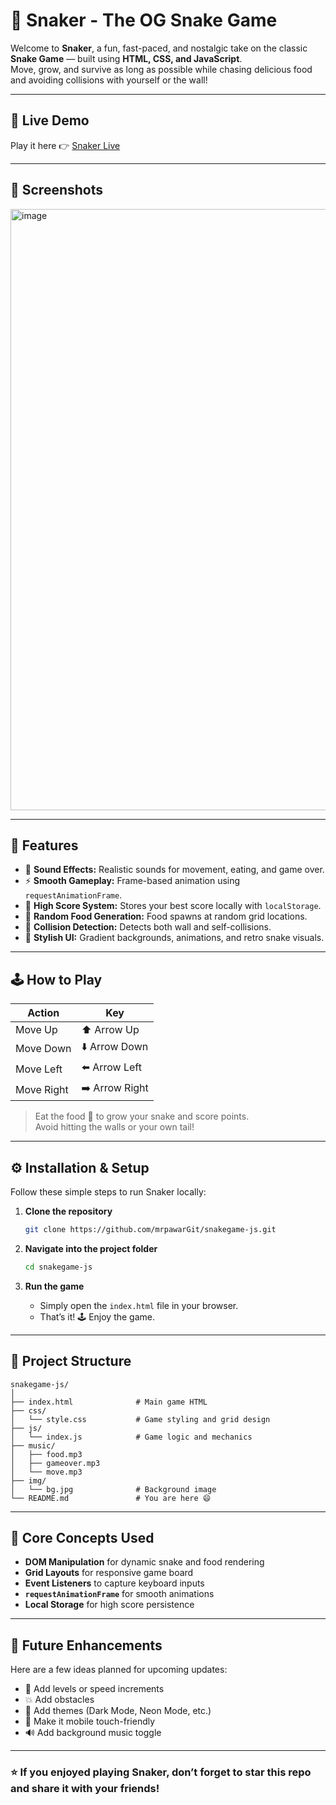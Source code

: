 
# 🐍 Snaker - The OG Snake Game

Welcome to **Snaker**, a fun, fast-paced, and nostalgic take on the classic **Snake Game** — built using **HTML, CSS, and JavaScript**.  
Move, grow, and survive as long as possible while chasing delicious food and avoiding collisions with yourself or the wall!

---

## 🚀 Live Demo
Play it here 👉 [Snaker Live](https://mrpawargit.github.io/snakegame-js/)  

---

## 📸 Screenshots

<img width="1915" height="962" alt="image" src="https://github.com/user-attachments/assets/5cc7f632-8323-436a-9c68-7b7484aecd0c" />

---

## 🧩 Features

- 🎵 **Sound Effects:** Realistic sounds for movement, eating, and game over.
- ⚡ **Smooth Gameplay:** Frame-based animation using `requestAnimationFrame`.
- 💾 **High Score System:** Stores your best score locally with `localStorage`.
- 🍎 **Random Food Generation:** Food spawns at random grid locations.
- 🧠 **Collision Detection:** Detects both wall and self-collisions.
- 🎨 **Stylish UI:** Gradient backgrounds, animations, and retro snake visuals.

---

## 🕹️ How to Play

| Action | Key |
|--------|-----|
| Move Up | ⬆️ Arrow Up |
| Move Down | ⬇️ Arrow Down |
| Move Left | ⬅️ Arrow Left |
| Move Right | ➡️ Arrow Right |

> Eat the food 🍎 to grow your snake and score points.  
> Avoid hitting the walls or your own tail!

---

## ⚙️ Installation & Setup

Follow these simple steps to run Snaker locally:

1. **Clone the repository**

   ```bash
   git clone https://github.com/mrpawarGit/snakegame-js.git
   ```

1. **Navigate into the project folder**

   ```bash
   cd snakegame-js
   ```

2. **Run the game**

   * Simply open the `index.html` file in your browser.
   * That’s it! 🕹️ Enjoy the game.

---

## 📁 Project Structure
```
snakegame-js/
│
├── index.html              # Main game HTML
├── css/
│   └── style.css           # Game styling and grid design
├── js/
│   └── index.js            # Game logic and mechanics
├── music/
│   ├── food.mp3
│   ├── gameover.mp3
│   └── move.mp3
├── img/
│   └── bg.jpg              # Background image
└── README.md               # You are here 😄
```
---

## 🧠 Core Concepts Used

* **DOM Manipulation** for dynamic snake and food rendering
* **Grid Layouts** for responsive game board
* **Event Listeners** to capture keyboard inputs
* **`requestAnimationFrame`** for smooth animations
* **Local Storage** for high score persistence

---

## 🎯 Future Enhancements

Here are a few ideas planned for upcoming updates:

* 🐉 Add levels or speed increments
* 💥 Add obstacles
* 🌈 Add themes (Dark Mode, Neon Mode, etc.)
* 📱 Make it mobile touch-friendly
* 🔊 Add background music toggle

---

### ⭐ If you enjoyed playing Snaker, don’t forget to **star this repo** and share it with your friends!

